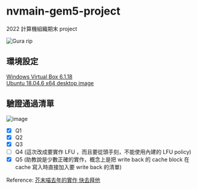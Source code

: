 # nvmain-gem5-project

2022 計算機組織期末 project

![Gura rip](https://cdn.discordapp.com/emojis/791125177207357530.webp?size=160&quality=lossless)

## 環境設定

[Windows Virtual Box 6.1.18](https://www.virtualbox.org/)  
[Ubuntu 18.04.6 x64 desktop image](https://www.ubuntu-tw.org/modules/tinyd0/)

## 驗證通過清單

![image](https://user-images.githubusercontent.com/11408727/174532662-dfa8736a-260a-4f7d-a1da-9ac1da2f0d84.png)

- [x] Q1
- [x] Q2
- [x] Q3
- [ ] Q4 (這次改成要實作 LFU ，而且要從頭手刻，不能使用內建的 LFU policy)
- [x] Q5 (助教說是少數正確的實作，概念上是把 write back 的 cache block 在 cache 寫入時直接加入要 write back 的清單)

Reference: [芥末喵去年的實作 快去拜他](https://github.com/wasabi-neko/nvmain-gen5-HW)
